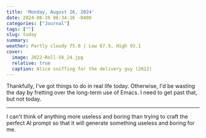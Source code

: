 ```yaml
---
title: 'Monday, August 26, 2024'
date: 2024-08-26 06:34:16 -0400
categories: ["Journal"]
tags: [""]
slug: today
summary: 
weather: Partly cloudy 75.0 | Low 67.9, High 93.1
cover: 
  image: 2022-Roll-56_24.jpg
  relative: true
  caption: Alice sniffing for the delivery guy (2022)
---
```


Thankfully, I've got things to do in real life today. Otherwise, I'd be wasting the day by fretting over the long-term use of Emacs. I need to get past that, but not today.

---

I can't think of anything more useless and boring than trying to craft the perfect AI prompt so that it will generate something useless and boring for me.
